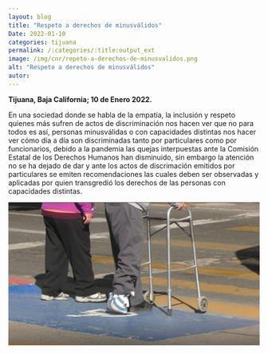```yaml
---
layout: blog
title: "Respeto a derechos de minusválidos"
Date: 2022-01-10
categories: tijuana
permalink: /:categories/:title:output_ext
image: /img/cnr/repeto-a-derechos-de-minusvalidos.png
alt: "Respeto a derechos de minusválidos"
autor:
---
```


**Tijuana, Baja California; 10 de Enero 2022.** 

En una sociedad donde se habla de la empatía, la inclusión y respeto quienes más sufren de actos de discriminación nos hacen ver que no para todos es así, personas minusválidas o con capacidades distintas nos hacer ver cómo día a día son discriminadas tanto por particulares como por funcionarios, debido a la pandemia las quejas interpuestas ante la Comisión Estatal de los Derechos Humanos han disminuido, sin embargo la atención no se ha dejado de dar y ante los actos de discrimación emitidos por particulares se emiten recomendaciones las cuales deben ser observadas y aplicadas por quien transgredió los derechos de las personas con capacidades distintas.


<div id="carouselExampleSlidesOnly" class="carousel slide" data-ride="carousel">
  <div class="carousel-inner">
    <div class="carousel-item active">
       <img class="d-block w-100" src="/img/cnr/repeto-a-derechos-de-minusvalidos.png" loading="lazy"  alt="Respeto a derechos de minusválidos">
    </div>
  </div>
</div>